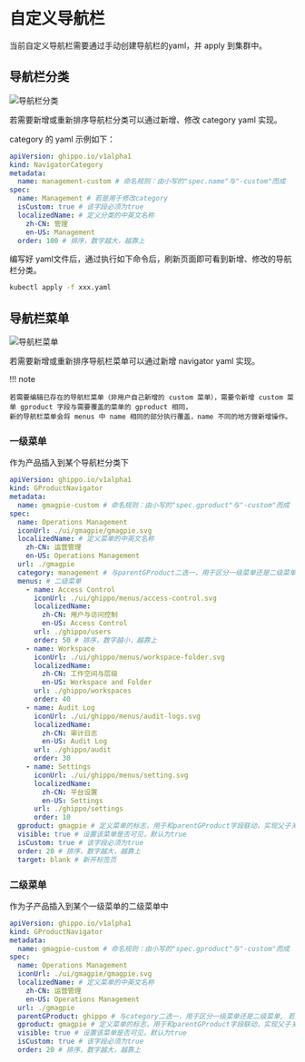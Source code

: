 # 自定义导航栏

当前自定义导航栏需要通过手动创建导航栏的yaml，并 apply 到集群中。

## 导航栏分类

![导航栏分类](https://docs.daocloud.io/daocloud-docs-images/docs/zh/docs/ghippo/images/nav01.png)

若需要新增或重新排序导航栏分类可以通过新增、修改 category yaml 实现。

category 的 yaml 示例如下：

```yaml
apiVersion: ghippo.io/v1alpha1
kind: NavigatorCategory
metadata:
  name: management-custom # 命名规则：由小写的"spec.name"与"-custom"而成
spec:
  name: Management # 若是用于修改category
  isCustom: true # 该字段必须为true
  localizedName: # 定义分类的中英文名称
    zh-CN: 管理
    en-US: Management
  order: 100 # 排序，数字越大，越靠上
```

编写好 yaml文件后，通过执行如下命令后，刷新页面即可看到新增、修改的导航栏分类。

```bash
kubectl apply -f xxx.yaml
```

## 导航栏菜单

![导航栏菜单](https://docs.daocloud.io/daocloud-docs-images/docs/zh/docs/ghippo/images/nav02.png)

若需要新增或重新排序导航栏菜单可以通过新增 navigator yaml 实现。

!!! note

    若需要编辑已存在的导航栏菜单（非用户自己新增的 custom 菜单），需要令新增 custom 菜单 gproduct 字段与需要覆盖的菜单的 gproduct 相同，
    新的导航栏菜单会将 menus 中 name 相同的部分执行覆盖，name 不同的地方做新增操作。

### 一级菜单

作为产品插入到某个导航栏分类下

```yaml
apiVersion: ghippo.io/v1alpha1
kind: GProductNavigator
metadata:
  name: gmagpie-custom # 命名规则：由小写的"spec.gproduct"与"-custom"而成
spec:
  name: Operations Management
  iconUrl: ./ui/gmagpie/gmagpie.svg
  localizedName: # 定义菜单的中英文名称
    zh-CN: 运营管理
    en-US: Operations Management
  url: ./gmagpie
  category: management # 与parentGProduct二选一，用于区分一级菜单还是二级菜单，与NavigatorCategory的spec.name字段对应来完成匹配
  menus: # 二级菜单
    - name: Access Control
      iconUrl: ./ui/ghippo/menus/access-control.svg
      localizedName:
        zh-CN: 用户与访问控制
        en-US: Access Control
      url: ./ghippo/users
      order: 50 # 排序，数字越小，越靠上
    - name: Workspace
      iconUrl: ./ui/ghippo/menus/workspace-folder.svg
      localizedName:
        zh-CN: 工作空间与层级
        en-US: Workspace and Folder
      url: ./ghippo/workspaces
      order: 40
    - name: Audit Log
      iconUrl: ./ui/ghippo/menus/audit-logs.svg
      localizedName:
        zh-CN: 审计日志
        en-US: Audit Log
      url: ./ghippo/audit
      order: 30
    - name: Settings
      iconUrl: ./ui/ghippo/menus/setting.svg
      localizedName:
        zh-CN: 平台设置
        en-US: Settings
      url: ./ghippo/settings
      order: 10
  gproduct: gmagpie # 定义菜单的标志，用于和parentGProduct字段联动，实现父子关系。
  visible: true # 设置该菜单是否可见，默认为true
  isCustom: true # 该字段必须为true
  order: 20 # 排序，数字越大，越靠上
  target: blank # 新开标签页
```

### 二级菜单

作为子产品插入到某个一级菜单的二级菜单中

```yaml
apiVersion: ghippo.io/v1alpha1
kind: GProductNavigator
metadata:
  name: gmagpie-custom # 命名规则：由小写的"spec.gproduct"与"-custom"而成
spec:
  name: Operations Management
  iconUrl: ./ui/gmagpie/gmagpie.svg
  localizedName: # 定义菜单的中英文名称
    zh-CN: 运营管理
    en-US: Operations Management
  url: ./gmagpie
  parentGProduct: ghippo # 与category二选一，用于区分一级菜单还是二级菜单, 若添加该字段，则会忽视掉menus字段，并将该菜单作为二级菜单插入到与gproduct为ghippo的一级菜单中
  gproduct: gmagpie # 定义菜单的标志，用于和parentGProduct字段联动，实现父子关系。
  visible: true # 设置该菜单是否可见，默认为true
  isCustom: true # 该字段必须为true
  order: 20 # 排序，数字越大，越靠上
```